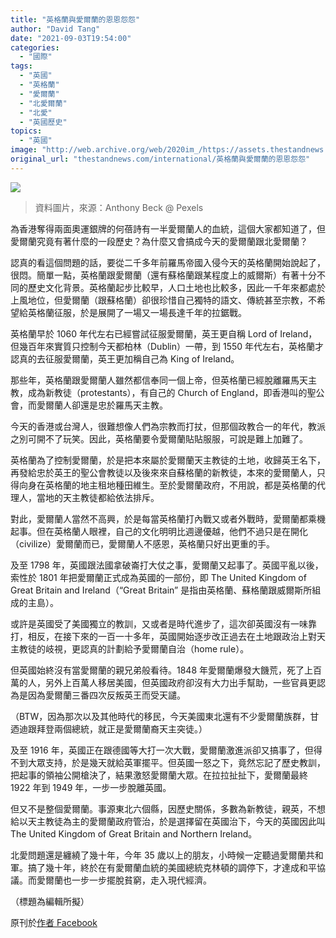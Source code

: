 ```yaml
---
title: "英格蘭與愛爾蘭的恩恩怨怨"
author: "David Tang"
date: "2021-09-03T19:54:00"
categories:
  - "國際"
tags:
  - "英國"
  - "英格蘭"
  - "愛爾蘭"
  - "北愛爾蘭"
  - "北愛"
  - "英國歷史"
topics:
  - "英國"
image: "http://web.archive.org/web/2020im_/https://assets.thestandnews.com/media/photos/eck493204.png"
original_url: "thestandnews.com/international/英格蘭與愛爾蘭的恩恩怨怨"
---
```

![](http://web.archive.org/web/2020im_/https://assets.thestandnews.com/media/photos/eck493204.png)
> 資料圖片，來源：Anthony Beck @ Pexels

為香港奪得兩面奧運銀牌的何蓓詩有一半愛爾蘭人的血統，這個大家都知道了，但愛爾蘭究竟有著什麼的一段歷史？為什麼又會搞成今天的愛爾蘭跟北愛爾蘭？

認真的看這個問題的話，要從二千多年前羅馬帝國入侵今天的英格蘭開始說起了，很悶。簡單一點，英格蘭跟愛爾蘭（還有蘇格蘭跟某程度上的威爾斯）有著十分不同的歷史文化背景。英格蘭起步比較早，人口土地也比較多，因此一千年來都處於上風地位，但愛爾蘭（跟蘇格蘭）卻很珍惜自己獨特的語文、傳統甚至宗教，不希望給英格蘭征服，於是展開了一場又一場長達千年的拉鋸戰。

英格蘭早於 1060 年代左右已經嘗試征服愛爾蘭，英王更自稱 Lord of Ireland，但幾百年來實質只控制今天都柏林（Dublin）一帶，到 1550 年代左右，英格蘭才認真的去征服愛爾蘭，英王更加稱自己為 King of Ireland。

那些年，英格蘭跟愛爾蘭人雖然都信奉同一個上帝，但英格蘭已經脫離羅馬天主教，成為新教徒（protestants），有自己的 Church of England，即香港叫的聖公會，而愛爾蘭人卻還是忠於羅馬天主教。

今天的香港或台灣人，很難想像人們為宗教而打扙，但那個政教合一的年代，教派之別可開不了玩笑。因此，英格蘭要令愛爾蘭貼貼服服，可說是難上加難了。

英格蘭為了控制愛爾蘭，於是把本來屬於愛爾蘭天主教徒的土地，收歸英王名下，再發給忠於英王的聖公會教徒以及後來來自蘇格蘭的新教徒，本來的愛爾蘭人，只得向身在英格蘭的地主租地種田維生。至於愛爾蘭政府，不用說，都是英格蘭的代理人，當地的天主教徒都給依法排斥。

對此，愛爾蘭人當然不高興，於是每當英格蘭打內戰又或者外戰時，愛爾蘭都乘機起事。但在英格蘭人眼裡，自己的文化明明比週邊優越，他們不過只是在開化（civilize）愛爾蘭而已，愛爾蘭人不感恩，英格蘭只好出更重的手。

及至 1798 年，英國跟法國拿破崙打大仗之事，愛爾蘭又起事了。英國平亂以後，索性於 1801 年把愛爾蘭正式成為英國的一部份，即 The United Kingdom of Great Britain and Ireland（“Great Britain” 是指由英格蘭、蘇格蘭跟威爾斯所組成的主島）。

或許是英國受了美國獨立的教訓，又或者是時代進步了，這次卻英國沒有一味靠打，相反，在接下來的一百一十多年，英國開始逐步改正過去在土地跟政治上對天主教徒的岐視，更認真的計劃給予愛爾蘭自治（home rule）。

但英國始終沒有當愛爾蘭的親兄弟般看待。1848 年愛爾蘭爆發大饑荒，死了上百萬的人，另外上百萬人移居美國，但英國政府卻沒有大力出手幫助，一些官員更認為是因為愛爾蘭三番四次反叛英王而受天譴。

（BTW，因為那次以及其他時代的移民，今天美國東北還有不少愛爾蘭族群，甘迺迪跟拜登兩個總統，就正是愛爾蘭裔天主突徒。）

及至 1916 年，英國正在跟德國等大打一次大戰，愛爾蘭激進派卻又搞事了，但得不到大眾支持，於是幾天就給英軍擺平。但英國一怒之下，竟然忘記了歷史教訓，把起事的領袖公開槍決了，結果激怒愛爾蘭大眾。在拉拉扯扯下，愛爾蘭最終 1922 年到 1949 年，一步一步脫離英國。

但又不是整個愛爾蘭。事源東北六個縣，因歷史關係，多數為新教徒，親英，不想給以天主教徒為主的愛爾蘭政府管治，於是選擇留在英國治下，今天的英國因此叫 The United Kingdom of Great Britain and Northern Ireland。

北愛問題還是纏繞了幾十年，今年 35 歲以上的朋友，小時候一定聽過愛爾蘭共和軍。搞了幾十年，終於在有愛爾蘭血統的美國總統克林頓的調停下，才達成和平協議。而愛爾蘭也一步一步擺脫貧窮，走入現代經濟。

（標題為編輯所擬）

原刊於[作者 Facebook](http://web.archive.org/web/20211229143325/https://www.facebook.com/david.tang.1441/posts/10159445264763887)
